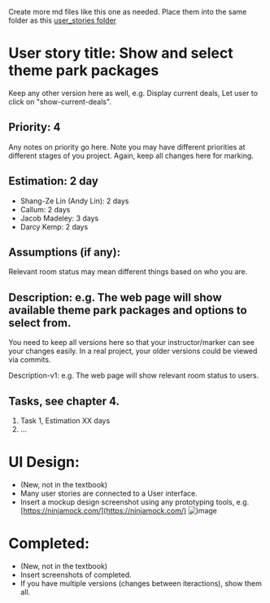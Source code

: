 
Create more md files like this one as needed. Place them into the same folder 
as this [user_stories folder](./)

# User story title: Show and select theme park packages

Keep any other version here as well, e.g. Display current deals, Let user to click on "show-current-deals".

## Priority: 4
Any notes on priority go here. 
Note you may have different priorities at different stages of you project.
Again, keep all changes here for marking.

## Estimation: 2 day
* Shang-Ze Lin (Andy Lin): 2 days
* Callum: 2 days
* Jacob Madeley: 3 days
* Darcy Kemp: 2 days

## Assumptions (if any):
Relevant room status may mean different things based on who you are.

## Description: e.g. The web page will show available theme park packages and options to select from.
You need to keep all versions here so that your instructor/marker can see your changes easily. 
In a real project, your older versions could be viewed via commits.

Description-v1: e.g. The web page will show relevant room status to users.

## Tasks, see chapter 4.

1. Task 1, Estimation XX days
2. ...


# UI Design:
* (New, not in the textbook) 
* Many user stories are connected to a User interface.
* Insert a mockup design screenshot using any prototyping tools, e.g. [https://ninjamock.com/](https://ninjamock.com/)
![image](https://github.com/JacobMadeley/cp3407-project-v2024/assets/110138379/34c0bfee-adcf-4049-ac5d-a1bda081b742)


# Completed:
* (New, not in the textbook) 
* Insert screenshots of completed. 
* If you have multiple versions (changes between iteractions), show them all.

